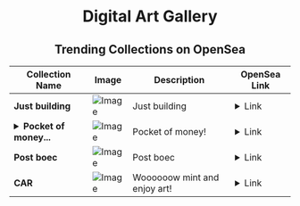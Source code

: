 <div align="center">

# Digital Art Gallery

## Trending Collections on OpenSea

| Collection Name                       | Image                                                                                     | Description                       | OpenSea Link                                                                                          |
|---------------------------------------|-------------------------------------------------------------------------------------------|-----------------------------------|--------------------------------------------------------------------------------------------------------|
| **Just building** | ![Image](https://i.seadn.io/s/raw/files/d0943c747bf3eed78ee6dc44b1658c54.png?w=500&auto=format?w=200&auto=format) | Just building | <details><summary>Link</summary>[Just building](https://opensea.io/collection/just-building-2)</details> |
| **<details><summary>Pocket of money...</summary>Pocket of money!</details>** | ![Image](https://i.seadn.io/s/raw/files/d4436be45f4acf97b49e6efe0ac8bdee.webp?w=500&auto=format?w=200&auto=format) | Pocket of money! | <details><summary>Link</summary>[Pocket of money!](https://opensea.io/collection/pocket-of-money-1)</details> |
| **Post boec** | ![Image](https://i.seadn.io/s/raw/files/258b5354b38f01ea2754857bdb3bf2f3.png?w=500&auto=format?w=200&auto=format) | Post boec | <details><summary>Link</summary>[Post boec](https://opensea.io/collection/post-boec)</details> |
| **CAR** | ![Image](https://i.seadn.io/s/raw/files/f84b496200d3eb4eda2eb3e00ea09407.jpg?w=500&auto=format?w=200&auto=format) | Woooooow mint and enjoy art! | <details><summary>Link</summary>[CAR](https://opensea.io/collection/car-789)</details> |

</div>